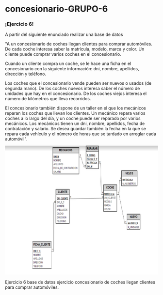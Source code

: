 # concesionario-GRUPO-6
<p>

### ¡Ejercicio 6!

A partir del siguiente enunciado realizar una base de datos


"A un concesionario de coches llegan clientes para comprar automóviles. De cada coche interesa saber la matrícula, modelo, marca y color. Un cliente puede comprar varios coches en el concesionario. 

Cuando un cliente compra un coche, se le hace una ficha en el concesionario con la siguiente información: dni, nombre, apellidos, dirección y teléfono.

Los coches que el concesionario vende pueden ser nuevos o usados (de segunda mano). De los coches nuevos interesa saber el número de unidades que hay en el concesionario. De los coches viejos interesa el número de kilómetros que lleva recorridos.

El concesionario también dispone de un taller en el que los mecánicos reparan los coches que llevan los clientes. Un mecánico repara varios coches a lo largo del día, y un coche puede ser reparado por varios mecánicos. 
Los mecánicos tienen un dni, nombre, apellidos, fecha de contratación y salario. Se desea guardar también la fecha en la que se repara cada vehículo y el número de horas que se tardado en arreglar cada automóvil".


<div>
  <img src="grafica.JPG" alt="Ejercicio grafico num 6">
</div>

</p>
Ejercicio 6 base de datos ejercicio concesionario de coches llegan clientes para comprar automóviles.
